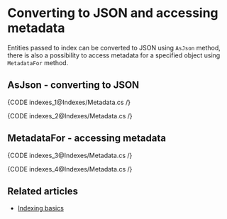 # Converting to JSON and accessing metadata

Entities passed to index can be converted to JSON using `AsJson` method, there is also a possibility to access metadata for a specified object using `MetadataFor` method.

## AsJson - converting to JSON

{CODE indexes_1@Indexes/Metadata.cs /}

{CODE indexes_2@Indexes/Metadata.cs /}

## MetadataFor - accessing metadata

{CODE indexes_3@Indexes/Metadata.cs /}

{CODE indexes_4@Indexes/Metadata.cs /}

## Related articles

- [Indexing basics](../indexes/indexing-basics)

